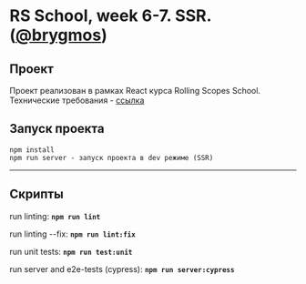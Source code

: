 # RS School, week 6-7. SSR. ([@brygmos](https://github.com/brygmos))

## Проект
Проект реализован в рамках React курса Rolling Scopes School.  
Технические требования - [ссылка](https://github.com/rolling-scopes-school/tasks/blob/master/react/modules/module06/README.md)

## Запуск проекта

```
npm install
npm run server - запуск проекта в dev режиме (SSR)
```

----

## Скрипты

run linting: **`npm run lint`**  

run linting --fix: **`npm run lint:fix`**

run unit tests: **`npm run test:unit`**

run server and e2e-tests (cypress): **`npm run server:cypress`**
